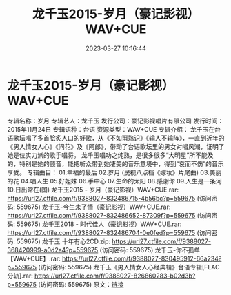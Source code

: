 ﻿---
title: 龙千玉2015-岁月（豪记影视）WAV+CUE
date: 2023-03-27 10:16:44
categories: 闽南语(台语)
tags: 华语中文
---
# 龙千玉2015-岁月（豪记影视）WAV+CUE

专辑名称：岁月
专辑艺人：龙千玉
发行公司：豪记影视唱片有限公司
发行时间：2015年11月24日
专辑语种：台语
资源类型：WAV+CUE
专辑介绍：
龙千玉在台语歌坛唱了多首脍炙人口的好歌，从《不如甭熟识》《输人不输阵》，一直到近年的《男人情女人心》《问花》及《阿郎》，带动了台语歌坛里的男女对唱风潮，证明了她是位实力派的歌手唱将。
龙千玉唱功之纯熟，是很多很多“大明星”所不能及的，特别是她的颤音，能把听众带到她凄美的音乐意境中，得到“哀而不伤”的音乐享受。
专辑曲目：
01.幸福的最后
02.岁月 (民视八点档《嫁妆》片尾曲)
03.美丽的花
04.唱人生
05.好姐妹
06.手中心
07.生命的太阳
08.感谢你
09.人生是一条河
10.日出常在(国)
龙千玉2015 - 岁月（豪记影视）WAV+CUE.rar: https://url27.ctfile.com/f/9388027-832486715-4b56bc?p=559675
(访问密码: 559675)
龙千玉-今生未了情（豪记影视）WAV+CUE.rar: https://url27.ctfile.com/f/9388027-832486652-87309f?p=559675
(访问密码: 559675)
龙千玉2018 - 时代佳人（豪记影视）WAV+CUE.rar: https://url27.ctfile.com/f/9388027-832486704-0e0fed?p=559675
(访问密码: 559675)
龙千玉 十年有心2CD.zip: https://url27.ctfile.com/f/9388027-368420999-a0d2a4?p=559675
(访问密码: 559675)
龙千玉-你不孤单【WAV+CUE】.rar: https://url27.ctfile.com/f/9388027-830495912-66a234?p=559675
(访问密码: 559675)
龙千玉《男人情女人心经典辑》台语专辑[FLAC分轨].rar: https://url27.ctfile.com/f/9388027-826860283-b02d3b?p=559675
(访问密码: 559675)
原文：[链接](https://blog.sina.com.cn/s/blog_1647c7e7601031160.html)